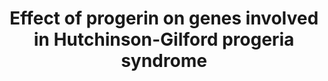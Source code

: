 ---
annotations:
- id: PW:0000013
  parent: disease pathway
  type: Pathway Ontology
  value: disease pathway
- id: DOID:3911
  parent: genetic disease
  type: Disease Ontology
  value: progeria
authors:
- Lorasimons
- DeSl
- Fehrhart
- Eweitz
communities:
- RareDiseases
description: The effect of progerin on the involved genes in HGPS. Each coloured box
  shows a different element of the pathway. The red box on the upper right shows that
  upregulation of the p53 pathway leads to apoptosis and senescence. The box beneath
  the red one, the purple one, indicates the inhibition of the Wnt pathway by progerin
  which results in bone abnormalities. The blue box portraits the epigenetic changes
  done by heterochromatin and euchromatin silencing. The green box shows that progerin
  activates SKIP which stimulates the Notch signaling pathway. The orange box surrounds
  the Mi-2/NuRD complex which is depleted by progerin leading mainly to epigenetic
  changes. The final yellow box shows the inhibition of SERBP1 by progerin resulting
  in dysfunctional adipose tissue. Legend shows basic and MIM-interactions and indication
  for methylation.
last-edited: 2021-05-09
organisms:
- Homo sapiens
redirect_from:
- /index.php/Pathway:WP4320
- /instance/WP4320
revision: null
schema-jsonld:
- '@context': https://schema.org/
  '@id': https://wikipathways.github.io/pathways/WP4320.html
  '@type': Dataset
  creator:
    '@type': Organization
    name: WikiPathways
  description: The effect of progerin on the involved genes in HGPS. Each coloured
    box shows a different element of the pathway. The red box on the upper right shows
    that upregulation of the p53 pathway leads to apoptosis and senescence. The box
    beneath the red one, the purple one, indicates the inhibition of the Wnt pathway
    by progerin which results in bone abnormalities. The blue box portraits the epigenetic
    changes done by heterochromatin and euchromatin silencing. The green box shows
    that progerin activates SKIP which stimulates the Notch signaling pathway. The
    orange box surrounds the Mi-2/NuRD complex which is depleted by progerin leading
    mainly to epigenetic changes. The final yellow box shows the inhibition of SERBP1
    by progerin resulting in dysfunctional adipose tissue. Legend shows basic and
    MIM-interactions and indication for methylation.
  keywords:
  - CBX1
  - CBX3
  - CBX5
  - CHD3
  - CHD4
  - E2F1
  - HDAC1
  - HDAC2
  - Histone H3.1
  - Histone H3.2
  - Histone H3.3
  - KDM1A
  - LEF1
  - MBD2
  - MBD3
  - MTA1
  - MTA2
  - MTA3
  - Notch signaling
  - Progerin
  - RB1
  - RBBP4
  - RBBP7
  - SKIP
  - SREBF1
  - SUV39H1
  - TP53
  - Wnt pathway
  - p53 pathway
  license: CC0
  name: Effect of progerin on genes involved in Hutchinson-Gilford progeria syndrome
seo: CreativeWork
title: Effect of progerin on genes involved in Hutchinson-Gilford progeria syndrome
wpid: WP4320
---